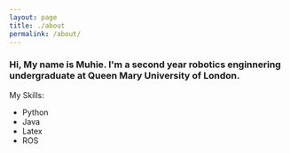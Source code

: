 ```yaml
---
layout: page
title: ./about
permalink: /about/
---
```


### Hi, My name is Muhie. I'm a second year robotics enginnering undergraduate at Queen Mary University of London. 


My Skills:
- Python
- Java
- Latex
- ROS
